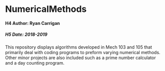 # NumericalMethods

#### H4 Author: Ryan Carrigan
##### H5 Date: 2018-2019

This repository displays algorithms developed in Mech 103 and 105 that primarily deal with coding programs to preform varying numerical methods. Other minor projects are also included such as a prime number calculator and a day counting program.
